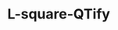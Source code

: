 # L-square-QTify

<!-- API End Points  -->
<!-- https://qtify-backend-labs.crio.do/albums/top

https://qtify-backend-labs.crio.do/albums/new

https://qtify-backend-labs.crio.do/albums/songs

https://qtify-backend-labs.crio.do/genres -->